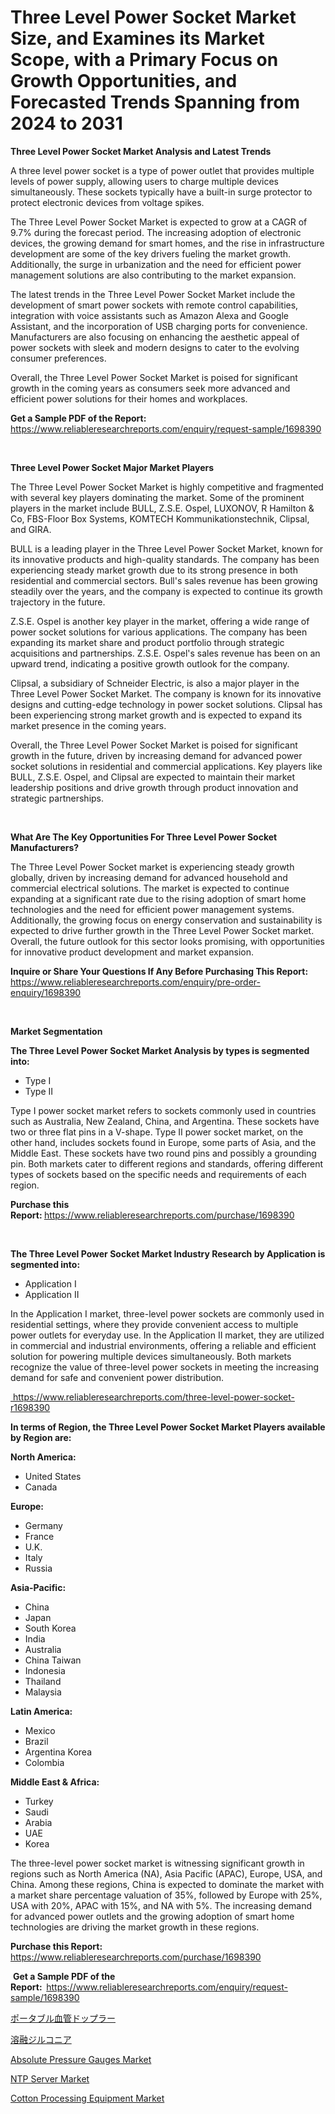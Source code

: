 <p><h1>Three Level Power Socket Market Size, and Examines its Market Scope, with a Primary Focus on Growth Opportunities, and Forecasted Trends Spanning from 2024 to 2031</h1></p><p><strong>Three Level Power Socket Market Analysis and Latest Trends</strong></p>
<p><p>A three level power socket is a type of power outlet that provides multiple levels of power supply, allowing users to charge multiple devices simultaneously. These sockets typically have a built-in surge protector to protect electronic devices from voltage spikes.</p><p>The Three Level Power Socket Market is expected to grow at a CAGR of 9.7% during the forecast period. The increasing adoption of electronic devices, the growing demand for smart homes, and the rise in infrastructure development are some of the key drivers fueling the market growth. Additionally, the surge in urbanization and the need for efficient power management solutions are also contributing to the market expansion.</p><p>The latest trends in the Three Level Power Socket Market include the development of smart power sockets with remote control capabilities, integration with voice assistants such as Amazon Alexa and Google Assistant, and the incorporation of USB charging ports for convenience. Manufacturers are also focusing on enhancing the aesthetic appeal of power sockets with sleek and modern designs to cater to the evolving consumer preferences.</p><p>Overall, the Three Level Power Socket Market is poised for significant growth in the coming years as consumers seek more advanced and efficient power solutions for their homes and workplaces.</p></p>
<p><strong>Get a Sample PDF of the Report:&nbsp;</strong> <a href="https://www.reliableresearchreports.com/enquiry/request-sample/1698390">https://www.reliableresearchreports.com/enquiry/request-sample/1698390</a></p>
<p>&nbsp;</p>
<p><strong>Three Level Power Socket Major Market Players</strong></p>
<p><p>The Three Level Power Socket Market is highly competitive and fragmented with several key players dominating the market. Some of the prominent players in the market include BULL, Z.S.E. Ospel, LUXONOV, R Hamilton & Co, FBS-Floor Box Systems, KOMTECH Kommunikationstechnik, Clipsal, and GIRA.</p><p>BULL is a leading player in the Three Level Power Socket Market, known for its innovative products and high-quality standards. The company has been experiencing steady market growth due to its strong presence in both residential and commercial sectors. Bull's sales revenue has been growing steadily over the years, and the company is expected to continue its growth trajectory in the future.</p><p>Z.S.E. Ospel is another key player in the market, offering a wide range of power socket solutions for various applications. The company has been expanding its market share and product portfolio through strategic acquisitions and partnerships. Z.S.E. Ospel's sales revenue has been on an upward trend, indicating a positive growth outlook for the company.</p><p>Clipsal, a subsidiary of Schneider Electric, is also a major player in the Three Level Power Socket Market. The company is known for its innovative designs and cutting-edge technology in power socket solutions. Clipsal has been experiencing strong market growth and is expected to expand its market presence in the coming years.</p><p>Overall, the Three Level Power Socket Market is poised for significant growth in the future, driven by increasing demand for advanced power socket solutions in residential and commercial applications. Key players like BULL, Z.S.E. Ospel, and Clipsal are expected to maintain their market leadership positions and drive growth through product innovation and strategic partnerships.</p></p>
<p>&nbsp;</p>
<p><strong>What Are The Key Opportunities For Three Level Power Socket Manufacturers?</strong></p>
<p><p>The Three Level Power Socket market is experiencing steady growth globally, driven by increasing demand for advanced household and commercial electrical solutions. The market is expected to continue expanding at a significant rate due to the rising adoption of smart home technologies and the need for efficient power management systems. Additionally, the growing focus on energy conservation and sustainability is expected to drive further growth in the Three Level Power Socket market. Overall, the future outlook for this sector looks promising, with opportunities for innovative product development and market expansion.</p></p>
<p><strong>Inquire or Share Your Questions If Any Before Purchasing This Report:</strong> <a href="https://www.reliableresearchreports.com/enquiry/pre-order-enquiry/1698390">https://www.reliableresearchreports.com/enquiry/pre-order-enquiry/1698390</a></p>
<p>&nbsp;</p>
<p><strong>Market Segmentation</strong></p>
<p><strong>The Three Level Power Socket Market Analysis by types is segmented into:</strong></p>
<p><ul><li>Type I</li><li>Type II</li></ul></p>
<p><p>Type I power socket market refers to sockets commonly used in countries such as Australia, New Zealand, China, and Argentina. These sockets have two or three flat pins in a V-shape. Type II power socket market, on the other hand, includes sockets found in Europe, some parts of Asia, and the Middle East. These sockets have two round pins and possibly a grounding pin. Both markets cater to different regions and standards, offering different types of sockets based on the specific needs and requirements of each region.</p></p>
<p><strong>Purchase this Report:&nbsp;</strong><a href="https://www.reliableresearchreports.com/purchase/1698390">https://www.reliableresearchreports.com/purchase/1698390</a></p>
<p>&nbsp;</p>
<p><strong>The Three Level Power Socket Market Industry Research by Application is segmented into:</strong></p>
<p><ul><li>Application I</li><li>Application II</li></ul></p>
<p><p>In the Application I market, three-level power sockets are commonly used in residential settings, where they provide convenient access to multiple power outlets for everyday use. In the Application II market, they are utilized in commercial and industrial environments, offering a reliable and efficient solution for powering multiple devices simultaneously. Both markets recognize the value of three-level power sockets in meeting the increasing demand for safe and convenient power distribution.</p></p>
<p><a href="https://www.reliableresearchreports.com/three-level-power-socket-r1698390">&nbsp;https://www.reliableresearchreports.com/three-level-power-socket-r1698390</a></p>
<p><strong>In terms of Region, the Three Level Power Socket Market Players available by Region are:</strong></p>
<p>
    <p> <strong> North America: </strong>
        <ul>
            <li>United States</li>
            <li>Canada</li>
        </ul>
        </p> 
    <p> <strong> Europe: </strong>
        <ul>
            <li>Germany</li>
            <li>France</li>
            <li>U.K.</li>
            <li>Italy</li>
            <li>Russia</li>
        </ul>
        </p> 
    <p> <strong> Asia-Pacific: </strong>
        <ul>
            <li>China</li>
            <li>Japan</li>
            <li>South Korea</li>
            <li>India</li>
            <li>Australia</li>
            <li>China Taiwan</li>
            <li>Indonesia</li>
            <li>Thailand</li>
            <li>Malaysia</li>
        </ul>
        </p> 
    <p> <strong> Latin America: </strong>
        <ul>
            <li>Mexico</li>
            <li>Brazil</li>
            <li>Argentina Korea</li>
            <li>Colombia</li>
        </ul>
        </p> 
    <p> <strong> Middle East & Africa: </strong>
        <ul>
            <li>Turkey</li>
            <li>Saudi</li>
            <li>Arabia</li>
            <li>UAE</li>
            <li>Korea</li>
        </ul>
    </p>
    </p>
<p><p>The three-level power socket market is witnessing significant growth in regions such as North America (NA), Asia Pacific (APAC), Europe, USA, and China. Among these regions, China is expected to dominate the market with a market share percentage valuation of 35%, followed by Europe with 25%, USA with 20%, APAC with 15%, and NA with 5%. The increasing demand for advanced power outlets and the growing adoption of smart home technologies are driving the market growth in these regions.</p></p>
<p><strong>Purchase this Report: </strong><a href="https://www.reliableresearchreports.com/purchase/1698390">https://www.reliableresearchreports.com/purchase/1698390</a></p>
<p>&nbsp;<strong>Get a Sample PDF of the Report:&nbsp;&nbsp;</strong><a href="https://www.reliableresearchreports.com/enquiry/request-sample/1698390">https://www.reliableresearchreports.com/enquiry/request-sample/1698390</a></p>
<p><strong></strong></p>
<p><p><a href="https://github.com/TatumKoelpin2017/Market-Research-Report-List-1/blob/main/680681465602.md">ポータブル血管ドップラー</a></p><p><a href="https://github.com/WhitneyMurphy1982/Market-Research-Report-List-1/blob/main/732827065603.md">溶融ジルコニア</a></p><p><a href="https://www.linkedin.com/pulse/absolute-pressure-gauges-market-furnishes-information-mpurc">Absolute Pressure Gauges Market</a></p><p><a href="https://github.com/peachesmcdowel1/Market-Research-Report-List-2/blob/main/ntp-server-market.md">NTP Server Market</a></p><p><a href="https://www.linkedin.com/pulse/cotton-processing-equipment-market-analysis-sze-forecasted-jfclc">Cotton Processing Equipment Market</a></p></p>